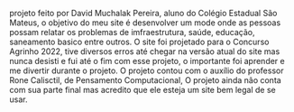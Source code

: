 projeto feito por David Muchalak Pereira, aluno do Colégio Estadual São Mateus, o objetivo do meu site é desenvolver um mode onde as pessoas possam relatar os problemas de imfraestrutura, saúde, educação, saneamento basico entre outros. O site foi projetado para o Concurso Agrinho 2022, tive diversos erros até chegar na versão atual do site mas nunca desisti e fui até o fim com esse projeto, o importante foi aprender e me divertir durante o projeto. O projeto contou com o auxílio do professor Rone Calisctil, de Pensamento Computacional, O projeto ainda não conta com sua parte final mas acredito que ele esteja um site bem legal de se usar.
